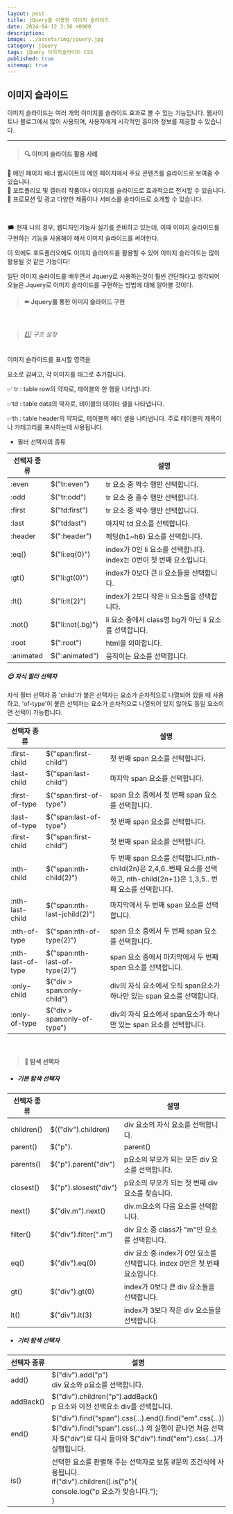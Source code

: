 ```yaml
---
layout: post
title: jQuery를 이용한 이미지 슬라이드
date: 2024-04-12 3:36 +0900
description: 
image: ../assets/img/jquery.jpg
category: jQuery
tags: jQuery 이미지슬라이드 CSS
published: true
sitemap: true
---
```


## 이미지 슬라이드


이미지 슬라이드는 여러 개의 이미지를 슬라이드 효과로 볼 수 있는 기능입니다.
웹사이트나 블로그에서 많이 사용되며, 사용자에게 시각적인 흥미와 정보를 제공할 수 있습니다.

<hr />

> #### 🔍 이미지 슬라이드 활용 사례

🎈 메인 페이지 배너
웹사이트의 메인 페이지에서 주요 콘텐츠를 슬라이드로 보여줄 수 있습니다.
<br>
🎈 포트폴리오 및 갤러리
작품이나 이미지를 슬라이드로 효과적으로 전시할 수 있습니다.
<br>
🎈 프로모션 및 광고
다양한 제품이나 서비스를 슬라이드로 소개할 수 있습니다.

<br>

🗯 현재 나의 경우, 웹디자인기능사 실기를 준비하고 있는데, 이때 이미지 슬라이드를 구현하는 기능을 사용해야 해서 이미지 슬라이드를 써야한다.

이 외에도 포트폴리오에도 이미지 슬라이드를 활용할 수 있어 이미지 슬라이드는 많이 활용될 것 같은 기능이다!

일단 이미지 슬라이드를 배우면서 Jquery로 사용하는것이 훨씬 간단하다고 생각되어 오늘은 Jquery로 이미지 슬라이드를 구현하는 방법에 대해 알아볼 것이다.

> #### ✏ Jquery를 통한 이미지 슬라이드 구현

<br>

> ###### 1️⃣ 구조 설정

이미지 슬라이드를 표시할 영역을 <div>요소로 감싸고, 각 이미지를 <img>태그로 추가합니다.

✅ tr : table row의 약자로, 태이블의 한 행을 나타냅니다.

✅td : table data의 약자로, 테이블의 데이터 셀을 나타냅니다.

✅th : table header의 약자로, 테이블의 헤더 셀을 나타냅니다.
주로 테이블의 제목이나 카테고리를 표시하는데 사용됩니다.

* 필터 선택자의 종류

|선택자 종류||설명|
|------|---|---|
|:even|$("tr:even")|tr 요소 중 짝수 행만 선택합니다.|
|:odd|$("tr:odd")|tr 요소 중 홀수 행만 선택합니다.|
|:first|$("td:first")|tr 요소 중 짝수 행만 선택합니다.|
|:last|$("td:last")|마지막 td 요소를 선택합니다.|
|:header|$(":header")|헤딩(h1~h6) 요소를 선택합니다.|
|:eq()|$("li:eq(0)")|index가 0인 li 요소를 선택합니다. index는 0번이 첫 번째 요소입니다.|
|:gt()|$("li:gt(0)")|index가 0보다 큰 li 요소들을 선택합니다.|
|:lt()|$("li:lt(2)")|index가 2보다 작은 li 요소들을 선택합니다.|
|:not()|$("li:not(.bg)")|li 요소 중에서 class명 bg가 아닌 li 요소를 선택합니다.|
|:root|$(":root")|html을 의미합니다.|
|:animated|$(":animated")|움직이는 요소를 선택합니다.|


##### 😊 자식 필터 선택자

자식 필터 선택자 중 'child'가 붙은 선택자는 요소가 순차적으로 나열되어 있을 때 사용하고, 'of-type'이 붙은 선택자는 요소가 순차적으로 나열되어 있지 않아도 동일 요소이면 선택이 가능합니다.

|선택자 종류||설명|
|------|---|---|
|:first-child|$("span:first-child")|첫 번째 span 요소를 선택합니다.|
|:last-child|$("span:last-child")|마지막 span 요소를 선택합니다.|
|:first-of-type|$("span:first-of-type")|span 요소 중에서 첫 번째 span 요소를 선택합니다.|
|:last-of-type|$("span:last-of-type")|첫 번째 span 요소를 선택합니다.|
|:first-child|$("span:first-child")|첫 번째 span 요소를 선택합니다.|
|:nth-child|$("span:nth-child(2)")|두 번째 span 요소를 선택합니다.nth-child(2n)은 2,4,6..번째 요소를 선택하고, nth-child(2n+1)은 1,3,5.. 번째 요소를 선택합니다.|
|:nth-last-child|$("span:nth-last-jchild(2)")|마지막에서 두 번째 span 요소를 선택합니다.|
|:nth-of-type|$("span:nth-of-type(2)")|span 요소 중에서 두 번째 span 요소를 선택합니다.|
|:nth-last-of-type|$("span:nth-last-of-type(2)")|span 요소 중에서 마지막에서 두 번째 span 요소를 선택합니다.|
|:only-child|$("div > span:only-child")|div의 자식 요소에서 오직 span요소가 하나만 있는 span 요소를 선택합니다.|
|:only-of-type|$("div > span:only-of-type")|div의 자식 요소에서 span요소가 하나만 있는 span 요소를 선택합니다.|

<br>

> #### 💟 탐색 선택자

* ##### 기본 탐색 선택자

|선택자 종류||설명|
|------|---|---|
|children()|$(("div").children)|div 요소의 자식 요소를 선택합니다.|
|parent()|$("p").|parent()|$(("p").children)|p요소의 부모 요소를 선택합니다.|
|parents()|$("p").parent("div")|p요소의 부모가 되는 모든 div 요소를 선택합니다.|
|closest()|$("p").slosest("div")|p요소의 부모가 되는 첫 번째 div 요소를 찾습니다.|
| next()|$("div.m").next()|div.m요소의 다음 요소를 선택합니다.|
|filter()|$("div").filter(".m")|div 요소 중 class가 "m"인 요소를 선택합니다.|
|eq()|$("div").eq(0)|div 요소 중 index가 0인 요소를 선택합니다. index 0번은 첫 번째 요소입니다.|
|gt()|$("div").gt(0)|index가 0보다 큰 div 요소들을 선택합니다.|
|lt()|$("div").lt(3)|index가 3보다 작은 div 요소들을 선택합니다.|

* ##### 기타 탐색 선택자

|선택자 종류|설명|
|------|---|
|add()|$("div").add("p") <br> div 요소와  p요소를 선택합니다.|
|addBack()|$("div").children("p").addBack() <br> p 요소와 이전 선택요소 div를 선택합니다.|
|end()|$("div").find("span").css(...).end().find("em".css(...)) <br> $("div").find("span").css(...) 의 실행이 끝나면 처음 선택자 $("div")로 다시 돌아와 $("div").find("em").css(...)가 실행됩니다.|
|is()|선택한 요소를 판별해 주는 선택자로 보통 if문의 조건식에 사용됩니다.<br> if("div").children().is("p"){<br>console.log("p 요소가 맞습니다.");<br>}|